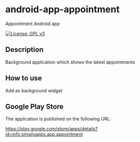 # android-app-appointment

Appointment Android app

[![License: GPL v3](https://img.shields.io/badge/License-GPLv3-blue.svg)](https://www.gnu.org/licenses/gpl-3.0)

## Description

Background application which shows the latest appointments

## How to use

Add as background widget

## Google Play Store

The application is published on the following URL:

https://play.google.com/store/apps/details?id=info.simplyapps.app.appointment
